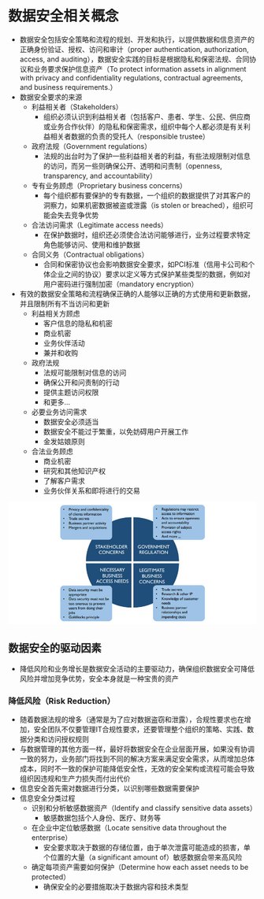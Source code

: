 # **数据安全相关概念**

- 数据安全包括安全策略和流程的规划、开发和执行，以提供数据和信息资产的正确身份验证、授权、访问和审计（proper authentication, authorization, access, and auditing），数据安全实践的目标是根据隐私和保密法规、合同协议和业务要求保护信息资产（To protect information assets in alignment with privacy and confidentiality regulations, contractual agreements, and business requirements.）
- 数据安全要求的来源
  - 利益相关者（Stakeholders）
    - 组织必须认识到利益相关者（包括客户、患者、学生、公民、供应商或业务合作伙伴）的隐私和保密需求，组织中每个人都必须是有关利益相关者数据的负责的受托人（responsible trustee）
  - 政府法规（Government regulations）
    - 法规的出台时为了保护一些利益相关者的利益，有些法规限制对信息的访问，而另一些则确保公开、透明和问责制（openness, transparency, and accountability）
  - 专有业务顾虑（Proprietary business concerns）
    - 每个组织都有要保护的专有数据，一个组织的数据提供了对其客户的洞察力，如果机密数据被盗或泄露（is stolen or breached），组织可能会失去竞争优势
  - 合法访问需求（Legitimate access needs）
    - 在保护数据时，组织还必须使合法访问能够进行，业务过程要求特定角色能够访问、使用和维护数据
  - 合同义务（Contractual obligations）
    - 合同和保密协议也会影响数据安全要求，如PCI标准（信用卡公司和个体企业之间的协议）要求以定义等方式保护某些类型的数据，例如对用户密码进行强制加密（mandatory encryption）
- 有效的数据安全策略和流程确保正确的人能够以正确的方式使用和更新数据，并且限制所有不当访问和更新
  - 利益相关方顾虑
    - 客户信息的隐私和机密
    - 商业机密
    - 业务伙伴活动
    - 兼并和收购
  - 政府法规
    - 法规可能限制对信息的访问
    - 确保公开和问责制的行动
    - 提供主题访问权限
    - 和更多...
  - 必要业务访问需求
    - 数据安全必须适当
    - 数据安全不能过于繁重，以免妨碍用户开展工作
    - 金发姑娘原则
  - 合法业务顾虑
    - 商业机密
    - 研究和其他知识产权
    - 了解客户需求
    - 业务伙伴关系和即将进行的交易

![](assets/数据安全相关概念/数据安全要求的来源.jpg)

## 数据安全的驱动因素

- 降低风险和业务增长是数据安全活动的主要驱动力，确保组织数据安全可降低风险并增加竞争优势，安全本身就是一种宝贵的资产

### 降低风险（Risk Reduction）

- 随着数据法规的增多（通常是为了应对数据盗窃和泄露），合规性要求也在增加，安全团队不仅要管理IT合规性要求，还要管理整个组织的策略、实践、数据分类和访问授权规则
- 与数据管理的其他方面一样，最好将数据安全在企业层面开展，如果没有协调一致的努力，业务部门将找到不同的解决方案来满足安全需求，从而增加总体成本，同时不一致的保护可能降低安全性，无效的安全架构或流程可能会导致组织因违规和生产力损失而付出代价
- 信息安全首先需对数据进行分类，以识别哪些数据需要保护
- 信息安全分类过程
  - 识别和分析敏感数据资产（Identify and classify sensitive data assets）
    - 敏感数据包括个人身份、医疗、财务等
  - 在企业中定位敏感数据（Locate sensitive data throughout the enterprise）
    - 安全要求取决于数据的存储位置，由于单次泄露可能造成的损害，单个位置的大量（a significant amount of）敏感数据会带来高风险
  - 确定每项资产需要如何保护（Determine how each asset needs to be protected）
    - 确保安全的必要措施取决于数据内容和技术类型